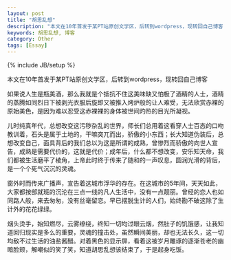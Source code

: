 ```yaml
---
layout: post
title: "胡思乱想"
description: "本文在10年首发于某PT站原创文学区，后转到wordpress，现转回自己博客"
keywords: 胡思乱想, 博客
category: Other
tags: [Essay]
---
```

{% include JB/setup %}

本文在10年首发于某PT站原创文学区，后转到wordpress，现转回自己博客

如果说人生是瓶美酒，那么我就是个抵抗不住这美味缺又怕极了酒精的人士，酒精的蒸腾如同烈日下被剥光衣服后旋即又被推入烤炉般的让人难受，无法欣赏赤裸的原始美色，是因为难以忍受这赤裸裸的身体被世间灼热的目光所凝视。

<!-- more -->
儿时纯真年代，总想改变这污秽杂乱的世界，师长们总用着这看穿人士百态的口吻教训着，石头是属于土地的，干嘛突兀而出，骄傲的小东西；长大知道伪装后，总想改变自己，面具背后的我们总以为这是所谓的成熟，曾惨烈而骄傲的向世人宣告，成熟是需要代价的，这就是代价；成年后，什么都不想改变，安乐知天命，我们都被生活磨平了棱角，上帝此时终于传来了随和的一声叹息，圆润光滑的背后，是一个个死气沉沉的灵魂。

窗外时而传来广播声，宣告着这城市浮华的存在。在这城市的5年间，天天如此，大家都按部就班的沉沦在三点一线的凡人生活中，没有一点靓丽。曾经的恋人也如同路人般，来去匆匆，没有丝毫留恋。早已摆脱生计的人们，始终勘不破这除了生计外的花花绿绿。

烟头烫手，始知燃尽，云雾缭绕，终知一切均过眼云烟，然肚子的饥饿感，让我知道回归现实是多么的重要，灵魂的撞击处，虽然瞬间美丽，却也无法长久，这一切均敌不过生活的油盐酱醋。对着黑色的显示屏，看着这被岁月雕琢的逐渐苍老的幽暗脸颊，解嘲似的笑了笑，知道胡思乱想该结束了，于是起身吃饭。
